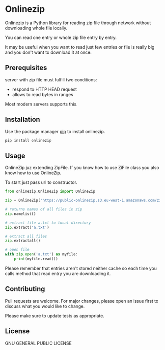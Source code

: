 # Onlinezip

Onlinezip is a Python library for reading zip file through network without downloading whole file locally.

You can read one entry or whole zip file entry by entry.

It may be useful when you want to read just few entries or file is really big and you don't want to download it at once. 

## Prerequisites

server with zip file must fulfill two conditions:
- respond to HTTP HEAD request
- allows to read bytes in ranges

Most modern servers supports this.

## Installation

Use the package manager [pip](https://pip.pypa.io/en/stable/) to install onlinezip.

```bash
pip install onlinezip
```

## Usage

OnlineZip juz extending ZipFile. If you know how to use ZiFile class you also know how to use OnlineZip.

To start just pass url to constructor.
```python
from onlinezip.OnlineZip import OnlineZip

zip = OnlineZip('https://public-onlinezip.s3.eu-west-1.amazonaws.com/zip.zip')
```

```python
# returns names of all files in zip
zip.namelist()

# extract file a.txt to local directory
zip.extract('a.txt')

# extract all files
zip.extractall()

# open file
with zip.open('a.txt') as myfile:
    print(myfile.read())
```
Please remember that entries aren't stored neither cache so each time you calls method that read entry you are downloading it.

## Contributing
Pull requests are welcome. For major changes, please open an issue first to discuss what you would like to change.

Please make sure to update tests as appropriate.

## License
GNU GENERAL PUBLIC LICENSE